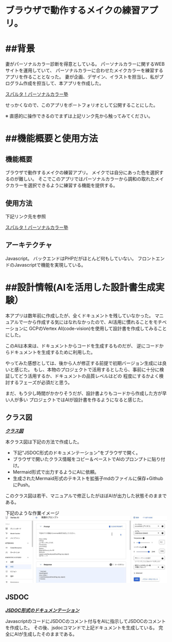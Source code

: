 
# ブラウザで動作するメイクの練習アプリ。


# ##背景
妻がパーソナルカラー診断を得意としている。
パーソナルカラーに関するWEBサイトを運用していて、
パーソナルカラーに合わせたメイクカラーを練習するアプリを作ることとなった。
妻が企画、デザイン、イラストを担当し、私がプログラム作成を担当して、本アプリを作成した。

[スパルタ！パーソナルカラー塾](https://color.toshidayurika.com/wp-content/makeup/makeup.php)


せっかくなので、このアプリをポートフォリオとして公開することにした。

※ 直感的に操作できるのでまずは上記リンク先から触ってみてください。




# ##機能概要と使用方法
## 機能概要
ブラウザで動作するメイクの練習アプリ。
メイクでは自分にあった色を選択するのが難しい。
そこでこのアプリではパーソナルカラーから調和の取れたメイクカラーを選択できるように練習する機能を提供する。

## 使用方法
下記リンク先を参照


[スパルタ！パーソナルカラー塾](https://color.toshidayurika.com/spartncolorschool/)

## アーキテクチャ
Javascript。
バックエンドはPHPだがほとんど何もしていない。
フロントエンドのJavascriptで機能を実現している。


# ##設計情報(AIを活用した設計書生成実験）

本アプリは数年前に作成したが、全くドキュメントを残していなかった。
マニュアルで一から作成する気にはなれなかったので、AI活用に慣れることをモチベーションに
GCPのVertex AI(code-vision)を使用して設計書を作成してみることにした。

このAIは本来は、ドキュメントからコードを生成するものだが、
逆にコードからドキュメントを生成するために利用した。

やってみた感想としては、後から人が修正する前提で初期バージョン生成には良いと感じた。
もし、本物のプロジェクトで活用するとしたら、事前に十分に検証してどう活用するか、ドキュメントの品質レベルはどの
程度にするかよく検討するフェーズが必須だと思う。

まだ、もう少し時間がかかりそうだが、設計書よりもコードから作成した方が早い人が多い
プロジェクトではAIが設計書を作るようになると感じた。



## クラス図
***[クラス図](./classDiagram.md)***

本クラス図は下記の方法で作成した。
- 下記"JSDOC形式のドキュメンテーション"をブラウザで開く。
- ブラウザで開いたクラス情報をコピー＆ペーストでAIのプロンプトに貼り付け。
- Mermaid形式で出力するようにAIに依頼。
- 生成されたMermaid形式のテキストを拡張子mdのファイルに保存+GithubにPush。

このクラス図は若干、マニュアルで修正したがほぼAIが出力した状態そのままである。

下記のような作業イメージ
![VertexAi作業イメージ](./VertexAi作業イメージ.jpg )


## JSDOC
***[JSDOC形式のドキュメンテーション](https://data2coordi.github.io/pub_makeup/out/index.html)***

JavascriptのコードにJSDOCのコメント付与をAIに指示してJSDOCのコメントを作成した。
その後、jsdocコマンドで上記ドキュメントを生成している。
完全にAIが生成したそのままである。







